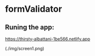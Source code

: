 # formValidator

## Runing the app:
https://thirsty-albattani-1be566.netlify.app

(./img/screen1.png)

